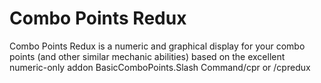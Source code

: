 # Combo Points Redux

Combo Points Redux is a numeric and graphical display for your combo points (and other similar mechanic abilities) based on the excellent numeric-only addon BasicComboPoints.Slash Command/cpr or /cpredux
